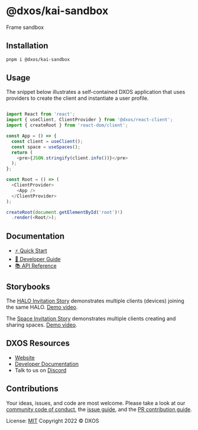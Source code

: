 # @dxos/kai-sandbox

Frame sandbox

## Installation

```bash
pnpm i @dxos/kai-sandbox
```

## Usage

The snippet below illustrates a self-contained DXOS application that uses providers to create the client and instantiate a user profile.

```javascript

import React from 'react';
import { useClient, ClientProvider } from '@dxos/react-client';
import { createRoot } from 'react-dom/client';

const App = () => {
  const client = useClient();
  const space = useSpaces();
  return (
    <pre>{JSON.stringify(client.info())}</pre>
  );
};

const Root = () => (
  <ClientProvider>
    <App />
  </ClientProvider>
);

createRoot(document.getElementById('root')!)
  .render(<Root/>);

```

## Documentation

- [⚡️ Quick Start](https://docs.dxos.org/guide/quick-start)
- [📖 Developer Guide](https://docs.dxos.org/guide/echo/react)
- [📚 API Reference](https://docs.dxos.org/api/@dxos/kai-sandbox)

## Storybooks

The [HALO Invitation Story](./stories/halo-invitations.stories.tsx) demonstrates multiple clients (devices) joining the same HALO. [Demo video](https://user-images.githubusercontent.com/3523355/137532718-a21f1f27-9854-4c0b-831a-e9ff92feac49.mov).

The [Space Invitation Story](./stories/space-invitations.stories.tsx) demonstrates multiple clients creating and sharing spaces. [Demo video](https://user-images.githubusercontent.com/3523355/137532717-e77395dc-96f9-4e4b-8f67-e6bd026a3abe.mov).

## DXOS Resources

- [Website](https://dxos.org)
- [Developer Documentation](https://docs.dxos.org)
- Talk to us on [Discord](https://discord.gg/eXVfryv3sW)

## Contributions

Your ideas, issues, and code are most welcome. Please take a look at our [community code of conduct](https://github.com/dxos/dxos/blob/main/CODE_OF_CONDUCT.md), the [issue guide](https://github.com/dxos/dxos/blob/main/CONTRIBUTING.md#submitting-issues), and the [PR contribution guide](https://github.com/dxos/dxos/blob/main/CONTRIBUTING.md#submitting-prs).

License: [MIT](./LICENSE) Copyright 2022 © DXOS
